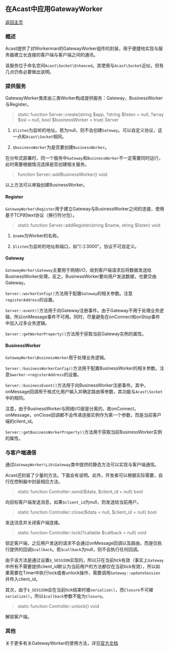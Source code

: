 ## 在Acast中应用GatewayWorker

[返回主页](../Readme.md)

### 概述

Acast提供了对Workerman的GatewayWorker组件的封装，用于便捷地实现与服务器建立长连接的客户端与客户端之间的通讯。

该服务位于命名空间`Acast\Socket\Enhanced`。其使用与`Acast\Socket`近似，但有几点仍有必要做出说明。

### 提供服务

GatewayWorker类库由三类Worker构成提供服务：Gateway，BusinessWorker与Register。

> static function Server::create(string \$app, ?string \$listen = null, ?array \$ssl = null, bool \$businessWorker = true) Server

1. `$listen`为监听的地址。若为null，则不会创建`Gateway`。可以自定义协议，这一点和`Acast\Socket`相同。

2. `$businessWorker`为是否要创建`BusinessWorker`。

在分布式部署时，同一个服务中`Gateway`和`BusinessWorker`不一定需要同时运行，此时需要根据情况选择是否创建相关服务。

> function Server::addBusinessWorker() void

以上方法可以单独创建BusinessWorker。

#### Register

`GatewayWorker\Register`用于建立Gateway与BusinessWorker之间的连接，使用基于TCP的text协议（换行符分包）。

> static function Server::addRegister(string \$name, string \$listen) void

1. `$name`为Worker的名称。

2. `$listen`为监听的地址和端口，如"\[::\]:3000"。协议不可自定义。

#### Gateway

`GatewayWorker\Gateway`主要用于网络I/O，收到客户端请求后将数据发送给BusinessWorker处理，反之，BusinessWorker要向用户发送数据，也要交由Gateway。

`Server::workerConfig()`方法用于配置`Gateway`的相关参数。注意`registerAddress`的设置。

`Server::event()`方法用于向Gateway注册事件。由于Gateway不用于处理业务逻辑，所以onMessage事件不可用。同时，尽量避免在onConnect和onStop事件中加入过多业务逻辑。

`Server::getWorkerProperty()`方法用于获取当前Gateway实例的属性。

#### BusinessWorker

`GatewayWorker\BusinessWorker`用于处理业务逻辑。

`Server::businessWorkerConfig()`方法用于配置BusinessWorker的相关参数。注意`$worker->registerAddress`的设置。

`Server::businessEvent()`方法用于向BusinessWorker注册事件。其中，onMessage回调用于格式化用户输入并确定路由等参数，其功能与`Acast\Socket`中的相同。

注意，由于BusinessWorker与网络I/O层是分离的，故onConnect，onMessage，onClose回调都不会传递连接实例作为第一个参数，而是当前客户端的client_id。

`Server::getBusinessWorkerProperty()`方法用于获取当前BusinessWorker实例的属性。

### 与客户端通信

通过`GatewayWorker\Lib\Gateway`类中提供的静态方法可以实现与客户端通信。

Acast还封装了少量的方法，下面会有说明。此外，开发者可以根据实际需要，自行在控制器中封装相应方法。

> static function Controller::send(\$data, \$client_id = null) bool

向目标客户端发送消息，如果`$client_id`为null，则发送给当前用户。

> static function Controller::close(\$data = null, \$client_id = null) bool

发送消息并关闭客户端连接。

> static function Controller::lock(?callable \$callback = null) void

锁定客户端，之后用户发送的请求不会通过onMessage回调以及路由，而是仅执行提供的回调`$callback`。若`$callback`为null，则不会执行任何回调。

由于该方法是通过设置`$_SESSION`实现的，所以只在当前tick有效（事实上`Gateway`中所有不需要提供client_id默认为当前用户的方法都仅在当前tick有效），所以如果需要在Timer中执行lock或者unlock操作，需要调用`Gateway::updateSession`并传入client_id。

其次，由于`$_SESSION`会在当前tick结束时被`serialize()`，而`Closure`不可被`serialize()`，所以`$callback`参数不能为`Closure`。

> static function Controller::unlock() void

解锁客户端。

### 其他

关于更多有关GatewayWorker的使用方法，详见[官方文档](http://www.workerman.net/gatewaydoc/)